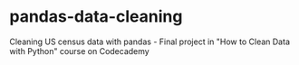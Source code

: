 # pandas-data-cleaning
Cleaning US census data with pandas - Final project in "How to Clean Data with Python" course on Codecademy
